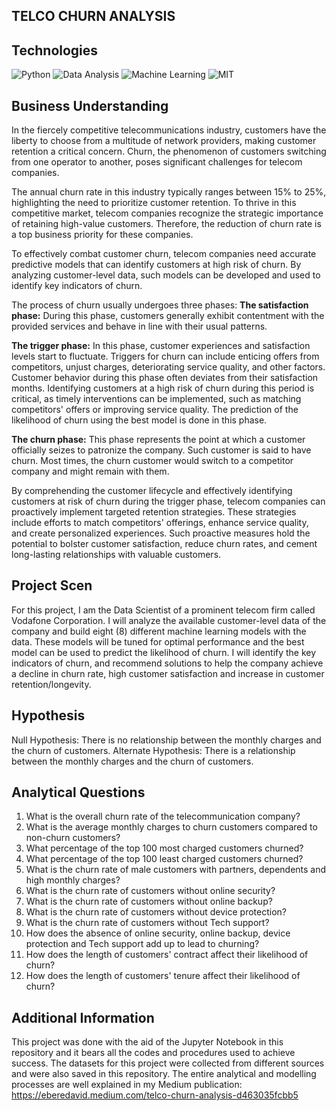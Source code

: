 ## TELCO CHURN ANALYSIS

## Technologies

![Python](https://img.shields.io/badge/Python-Green)
![Data Analysis](https://img.shields.io/badge/Data-Analysis-Green)
![Machine Learning](https://img.shields.io/badge/Machine-Learning-Green)
![MIT](https://img.shields.io/badge/MIT-License-blue)

## Business Understanding

In the fiercely competitive telecommunications industry, customers have the liberty to choose from a multitude of network providers, making customer retention a critical concern. Churn, the phenomenon of customers switching from one operator to another, poses significant challenges for telecom companies.

The annual churn rate in this industry typically ranges between 15% to 25%, highlighting the need to prioritize customer retention. To thrive in this competitive market, telecom companies recognize the strategic importance of retaining high-value customers. Therefore, the reduction of churn rate is a top business priority for these companies.

To effectively combat customer churn, telecom companies need accurate predictive models that can identify customers at high risk of churn. By analyzing customer-level data, such models can be developed and used to identify key indicators of churn.

The process of churn usually undergoes three phases:
**The satisfaction phase:** During this phase, customers generally exhibit contentment with the provided services and behave in line with their usual patterns.

**The trigger phase:** In this phase, customer experiences and satisfaction levels start to fluctuate. Triggers for churn can include enticing offers from competitors, unjust charges, deteriorating service quality, and other factors. Customer behavior during this phase often deviates from their satisfaction months. Identifying customers at a high risk of churn during this period is critical, as timely interventions can be implemented, such as matching competitors' offers or improving service quality. The prediction of the likelihood of churn using the best model is done in this phase.

**The churn phase:** This phase represents the point at which a customer officially seizes to patronize the company. Such customer is said to have churn. Most times, the churn customer would switch to a competitor company and might remain with them.

By comprehending the customer lifecycle and effectively identifying customers at risk of churn during the trigger phase, telecom companies can proactively implement targeted retention strategies. These strategies include efforts to match competitors' offerings, enhance service quality, and create personalized experiences. Such proactive measures hold the potential to bolster customer satisfaction, reduce churn rates, and cement long-lasting relationships with valuable customers.

## Project Scen

For this project, I am the Data Scientist of a prominent telecom firm called Vodafone Corporation. I will analyze the available customer-level data of the company and build eight (8) different machine learning models with the data. These models will be tuned for optimal performance and the best model can be used to predict the likelihood of churn. I will identify the key indicators of churn, and recommend solutions to help the company achieve a decline in churn rate, high customer satisfaction and increase in customer retention/longevity.

## Hypothesis

Null Hypothesis: There is no relationship between the monthly charges and the churn of customers.
Alternate Hypothesis: There is a relationship between the monthly charges and the churn of customers.

## Analytical Questions

1. What is the overall churn rate of the telecommunication company?
2. What is the average monthly charges to churn customers compared to non-churn customers?
3. What percentage of the top 100 most charged customers churned?
4. What percentage of the top 100 least charged customers churned?
5. What is the churn rate of male customers with partners, dependents and high monthly charges?
6. What is the churn rate of customers without online security?
7. What is the churn rate of customers without online backup?
8. What is the churn rate of customers without device protection?
9. What is the churn rate of customers without Tech support?
10. How does the absence of online security, online backup, device protection and Tech support add up to lead to churning?
11. How does the length of customers' contract affect their likelihood of churn?
12. How does the length of customers' tenure affect their likelihood of churn?

## Additional Information

This project was done with the aid of the Jupyter Notebook in this repository and it bears all the codes and procedures used to achieve success. The datasets for this project were collected from different sources and were also saved in this repository. The entire analytical and modelling processes are well explained in my Medium publication: https://eberedavid.medium.com/telco-churn-analysis-d463035fcbb5